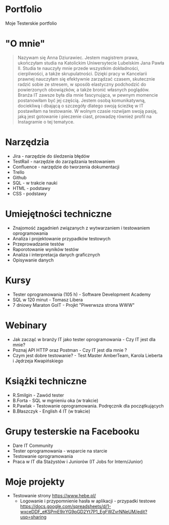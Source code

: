 # Portfolio
Moje Testerskie portfolio
# "O mnie"
> Nazywam się Anna Dziurawiec. Jestem magistrem prawa, ukończyłam studia na Katolickim Uniwersytecie Lubelskim Jana Pawła II. Studia te nauczyły mnie przede wszystkim dokładności, cierpliwości, a także skrupulatności. Dzięki pracy w Kancelarii prawnej nauczyłam się efektywnie zarządzać czasem, skutecznie radzić sobie ze stresem, w sposób elastyczny podchodzić do powierzonych obowiązków, a także bronić własnych poglądów. Branża IT zawsze była dla mnie fascynująca, w pewnym momencie postanowiłam być jej częścią. Jestem osobą komunikatywną, dociekliwą i dbającą o szczegóły dlatego swoją ścieżkę w IT postawiłam na testowanie. W wolnym czasie rozwijam swoją pasję, jaką jest gotowanie i pieczenie ciast, prowadzę również profil na Instagramie o tej tematyce. 
# Narzędzia
* Jira - narzędzie do śledzenia błędów
* TestRail - narzędzie do zarządzania testowaniem
* Confluence - narzędzie do tworzenia dokumentacji 
* Trello
* Github
* SQL - w trakcie nauki
* HTML - podstawy
* CSS - podstawy
# Umiejętności techniczne 
* Znajomość zagadnień związanych z wytwarzaniem i testowaniem oprogramowania 
* Analiza i projektowanie przypadków testowych
* Przeprowadzanie testów 
* Raporotowanie wyników testów
* Analiza i interpretacja danych graficznych 
* Opisywanie danych 
# Kursy 
* Tester oprogramowania (105 h) - Software Development Academy
* SQL w 120 minut - Tomasz Libera
* 7 dniowy Maraton GoIT - Projkt "Piwerwsza strona WWW" 
# Webinary 
* Jak zacząć w branży IT jako tester oprogramowania - Czy IT jest dla mnie? 
* Poznaj API HTTP oraz Postman - Czy IT jest dla mnie ? 
* Czym jest dobre testowanie? - Test Master AmberTeam, Karola Lieberta i Jędrzeja Kwapińskiego
# Książki techniczne 
* R.Smilgin - Zawód tester
* B.Forta - SQL w mgnieniu oka (w trakcie) 
* R.Pawlak - Testowanie oprogramowania. Podręcznik dla początkujących 
* B.Błaszczyk - English 4 IT (w trakcie) 
# Grupy testerskie na Facebooku
* Dare IT Community
* Tester oprogramowania - wsparcie na starcie
* Testowanie oprogramowania
* Praca w IT dla Stażystów i Juniorów (IT Jobs for Intern/Junior)
# Moje projekty 
* Testowanie strony https://www.hebe.pl/
    * Logowanie i przypomnienie hasła w aplikacji - przypadki testowe https://docs.google.com/spreadsheets/d/1-wxceDDF_eKSPmE9irYG9pGD2Yt7P1_EgFWZvrNNeUM/edit?usp=sharing


